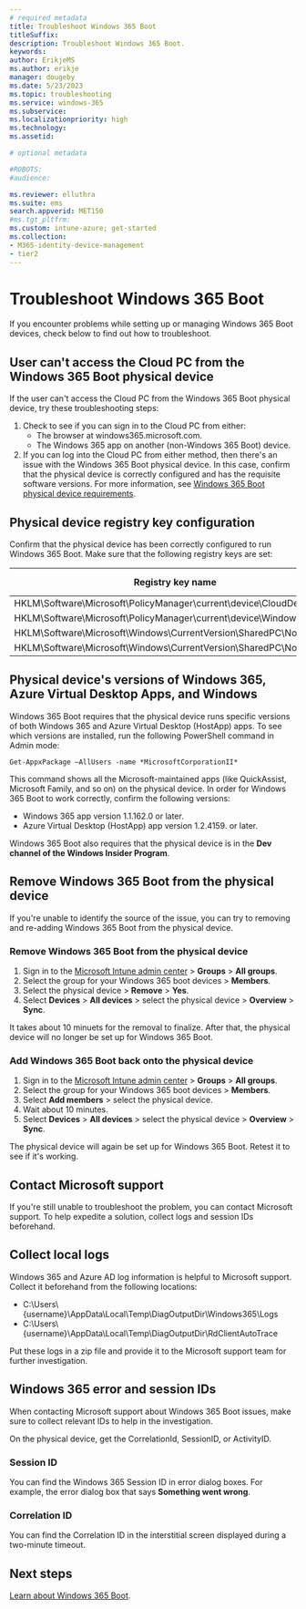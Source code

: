 ```yaml
---
# required metadata
title: Troubleshoot Windows 365 Boot
titleSuffix:
description: Troubleshoot Windows 365 Boot.
keywords:
author: ErikjeMS  
ms.author: erikje
manager: dougeby
ms.date: 5/23/2023
ms.topic: troubleshooting
ms.service: windows-365
ms.subservice: 
ms.localizationpriority: high
ms.technology:
ms.assetid: 

# optional metadata

#ROBOTS:
#audience:

ms.reviewer: elluthra
ms.suite: ems
search.appverid: MET150
#ms.tgt_pltfrm:
ms.custom: intune-azure; get-started
ms.collection:
- M365-identity-device-management
- tier2
---
```


# Troubleshoot Windows 365 Boot

If you encounter problems while setting up or managing Windows 365 Boot devices, check below to find out how to troubleshoot.

## User can't access the Cloud PC from the Windows 365 Boot physical device

If the user can't access the Cloud PC from the Windows 365 Boot physical device, try these troubleshooting steps:

1. Check to see if you can sign in to the Cloud PC from either:
    - The browser at windows365.microsoft.com.
    - The Windows 365 app on another (non-Windows 365 Boot) device.
2. If you can log into the Cloud PC from either method, then there's an issue with the Windows 365 Boot physical device. In this case, confirm that the physical device is correctly configured and has the requisite software versions. For more information, see [Windows 365 Boot physical device requirements](windows-365-boot-physical-device-requirements.md).

## Physical device registry key configuration

Confirm that the physical device has been correctly configured to run Windows 365 Boot. Make sure that the following registry keys are set:

| Registry key name | Registry value name | Registry value |
| --- | --- | --- |
| HKLM\Software\Microsoft\PolicyManager\current\device\CloudDesktop | BootToCloudMode | 1 |
| HKLM\Software\Microsoft\PolicyManager\current\device\WindowsLogon | OverrideShellProgram | 1 |
| HKLM\Software\Microsoft\Windows\CurrentVersion\SharedPC\NodeValues | 18 | 1 |
| HKLM\Software\Microsoft\Windows\CurrentVersion\SharedPC\NodeValues | 01 | 1 |

## Physical device's versions of Windows 365, Azure Virtual Desktop Apps, and Windows

Windows 365 Boot requires that the physical device runs specific versions of both Windows 365 and Azure Virtual Desktop (HostApp) apps. To see which versions are installed, run the following PowerShell command in Admin mode:

```azurepowershell
Get-AppxPackage –AllUsers -name *MicrosoftCorporationII*
```

This command shows all the Microsoft-maintained apps (like QuickAssist, Microsoft Family, and so on) on the physical device. In order for Windows 365 Boot to work correctly, confirm the following versions:

- Windows 365 app version 1.1.162.0 or later.
- Azure Virtual Desktop (HostApp) app version 1.2.4159. or later.

Windows 365 Boot also requires that the physical device is in the **Dev channel of the Windows Insider Program**.

## Remove Windows 365 Boot from the physical device

If you're unable to identify the source of the issue, you can try to removing and re-adding Windows 365 Boot from the physical device.

### Remove Windows 365 Boot from the physical device

1. Sign in to the [Microsoft Intune admin center](https://go.microsoft.com/fwlink/?linkid=2109431) > **Groups** > **All groups**.
2. Select the group for your Windows 365 boot devices > **Members**.
3. Select the physical device > **Remove** > **Yes**.
4. Select **Devices** > **All devices** > select the physical device > **Overview** > **Sync**.

It takes about 10 minuets for the removal to finalize. After that, the physical device will no longer be set up for Windows 365 Boot.

### Add Windows 365 Boot back onto the physical device

1. Sign in to the [Microsoft Intune admin center](https://go.microsoft.com/fwlink/?linkid=2109431) > **Groups** > **All groups**.
2. Select the group for your Windows 365 boot devices > **Members**.
3. Select **Add members** > select the physical device.
4. Wait about 10 minutes.
5. Select **Devices** > **All devices** > select the physical device > **Overview** > **Sync**.

The physical device will again be set up for Windows 365 Boot. Retest it to see if it's working.

## Contact Microsoft support

If you're still unable to troubleshoot the problem, you can contact Microsoft support. To help expedite a solution, collect logs and session IDs beforehand.

## Collect local logs

Windows 365 and Azure AD log information is helpful to Microsoft support. Collect it beforehand from the following locations:

- C:\Users\\{username}\AppData\Local\Temp\DiagOutputDir\Windows365\Logs  
- C:\Users\\{username}\AppData\Local\Temp\DiagOutputDir\RdClientAutoTrace

Put these logs in a zip file and provide it to the Microsoft support team for further investigation.

## Windows 365 error and session IDs

When contacting Microsoft support about Windows 365 Boot issues, make sure to collect relevant IDs to help in the investigation.

On the physical device, get the CorrelationId, SessionID, or ActivityID.

### Session ID

You can find the Windows 365 Session ID in error dialog boxes. For example, the error dialog box that says **Something went wrong**.

### Correlation ID

You can find the Correlation ID in the interstitial screen displayed during a two-minute timeout.

<!-- ########################## -->
## Next steps

[Learn about Windows 365 Boot](windows-365-boot-overview.md).
